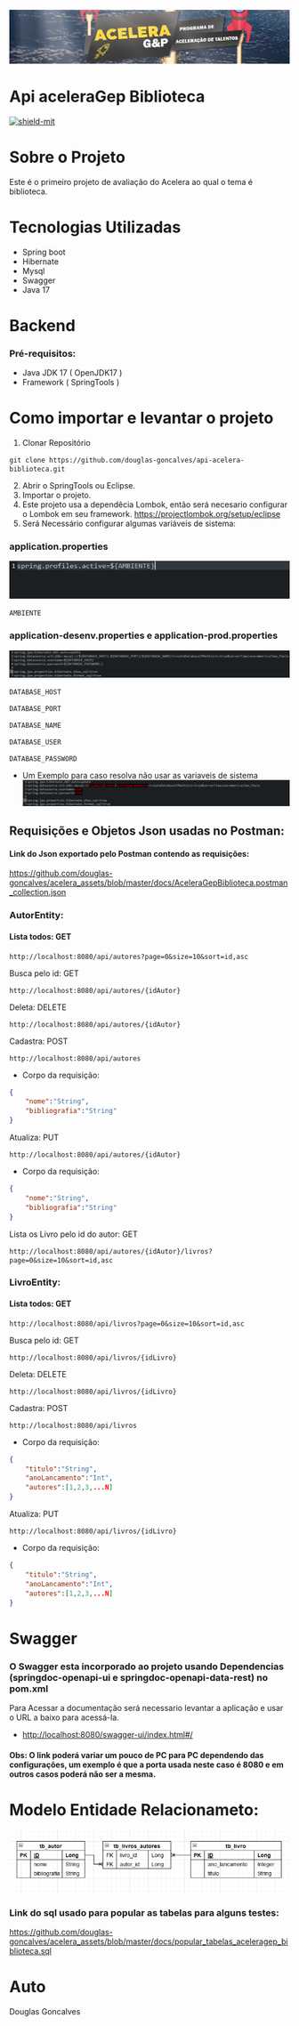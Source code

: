 ![Logo](https://github.com/douglas-goncalves/acelera_assets/blob/master/logo.jpeg)
# Api aceleraGep Biblioteca
[![shield-mit](https://img.shields.io/badge/license-MIT-green)](https://github.com/douglas-goncalves/acelera_assets/blob/master/docs/LICENCE)
# Sobre o Projeto
Este é o primeiro projeto de avaliação do Acelera ao qual o tema é biblioteca.

# Tecnologias Utilizadas
- Spring boot
- Hibernate
- Mysql
- Swagger
- Java 17

# Backend
### Pré-requisitos:
- Java JDK 17 ( OpenJDK17 )
- Framework ( SpringTools ) 

# Como importar e levantar o projeto

 1. Clonar Repositório
```Banch
git clone https://github.com/douglas-goncalves/api-acelera-biblioteca.git
```
 2. Abrir o SpringTools ou Eclipse.
 3. Importar o projeto.
 4. Este projeto usa a dependêcia Lombok, então será necesario configurar o Lombok em seu framework.
    <https://projectlombok.org/setup/eclipse>
 6. Será Necessário configurar algumas variáveis de sistema: 
 
 
 ### application.properties
 ![application_properties1](https://github.com/douglas-goncalves/acelera_assets/blob/master/application-properties.png)
  ```Banch
  AMBIENTE
  ```
 ### application-desenv.properties e application-prod.properties 
 ![application_properties1](https://github.com/douglas-goncalves/acelera_assets/blob/master/application-desenv-properties.png)
  ```Banch
  DATABASE_HOST
  ```
  ```Banch
  DATABASE_PORT
  ```
  ```Banch
  DATABASE_NAME
  ```
  ```Banch
  DATABASE_USER
  ```
  ```Banch
  DATABASE_PASSWORD 
  ```

   - Um Exemplo para caso resolva não usar as variaveis de sistema
 ![application_properties2](https://github.com/douglas-goncalves/acelera_assets/blob/master/application-desenv-properties_exemplo.png)
  
 ## Requisições e Objetos Json usadas no Postman:
 
 #### Link do Json exportado pelo Postman contendo as requisições:
 <https://github.com/douglas-goncalves/acelera_assets/blob/master/docs/AceleraGepBiblioteca.postman_collection.json>
  
### AutorEntity:
#### Lista todos: GET
 ```Banch
http://localhost:8080/api/autores?page=0&size=10&sort=id,asc
```
Busca pelo id: GET
 ```Banch
http://localhost:8080/api/autores/{idAutor}
```
Deleta: DELETE
 ```Banch
http://localhost:8080/api/autores/{idAutor}
```
Cadastra: POST
 ```Banch
http://localhost:8080/api/autores
```
- Corpo da requisição:
~~~json
{
	"nome":"String",
	"bibliografia":"String"
}
~~~

Atualiza: PUT
 ```Banch
http://localhost:8080/api/autores/{idAutor}
```
- Corpo da requisição:
~~~json
{
	"nome":"String",
	"bibliografia":"String"
}
~~~

Lista os Livro pelo id do autor: GET
 ```Banch
http://localhost:8080/api/autores/{idAutor}/livros?page=0&size=10&sort=id,asc
```
### LivroEntity:
#### Lista todos: GET
 ```Banch
http://localhost:8080/api/livros?page=0&size=10&sort=id,asc
```
Busca pelo id: GET
 ```Banch
http://localhost:8080/api/livros/{idLivro}
```
Deleta: DELETE
 ```Banch
http://localhost:8080/api/livros/{idLivro}
```
Cadastra: POST
 ```Banch
http://localhost:8080/api/livros
```
- Corpo da requisição: 
~~~json
{
	"titulo":"String",
	"anoLancamento":"Int",
	"autores":[1,2,3,...N]
}
~~~
Atualiza: PUT
 ```Banch
http://localhost:8080/api/livros/{idLivro}
```
- Corpo da requisição:
~~~json
{
	"titulo":"String",
	"anoLancamento":"Int",
	"autores":[1,2,3,...N]
}
~~~
# Swagger
### O Swagger esta incorporado ao projeto usando Dependencias (**springdoc-openapi-ui** e **springdoc-openapi-data-rest**) no pom.xml
Para Acessar a documentação será necessario levantar a aplicação e usar o URL a baixo para acessá-la.
- <http://localhost:8080/swagger-ui/index.html#/>
#### Obs: O link poderá variar um pouco de PC para PC dependendo das configurações, um exemplo é que a porta usada neste caso é 8080 e em outros casos poderá não ser a  mesma.




# Modelo Entidade Relacionameto:
![mer](https://github.com/douglas-goncalves/acelera_assets/blob/master/mer.png)

### Link do sql usado para popular as tabelas para alguns testes:
<https://github.com/douglas-goncalves/acelera_assets/blob/master/docs/popular_tabelas_aceleragep_biblioteca.sql>


# Auto
Douglas Goncalves
